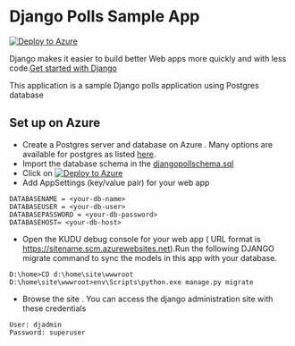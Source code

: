 # Django Polls Sample App 

[![Deploy to Azure](http://azuredeploy.net/deploybutton.png)](https://azuredeploy.net/)

Django makes it easier to build better Web apps more quickly and with less code.[Get started with Django](https://www.djangoproject.com/start/)

This application is a sample Django polls application using Postgres database 
 
## Set up on Azure
* Create a Postgres server and database on Azure . Many options are available for postgres as listed [here](https://azure.microsoft.com/en-us/search/marketplace/?q=postgres).
* Import the database schema in the [djangopollschema.sql](https://github.com/SunBuild/djangopollapp/blob/master/djangopollschema.sql)
* Click on [![Deploy to Azure](http://azuredeploy.net/deploybutton.png)](https://azuredeploy.net/)
* Add AppSettings (key/value pair) for your web app 
```
DATABASENAME = <your-db-name>
DATABASEUSER = <your-db-user>
DATABASEPASSWORD = <your-db-password>
DATABASEHOST= <your-db-host>
```  
* Open the KUDU debug console for your web app ( URL format is https://sitename.scm.azurewebsites.net).Run the following DJANGO migrate command to sync the models in this app with your database. 

```
D:\home>CD d:\home\site\wwwroot
D:\home\site\wwwroot>env\Scripts\python.exe manage.py migrate 
```

* Browse the site . You can access the django administration site with these credentials 
```
User: djadmin
Password: superuser 
```

 

